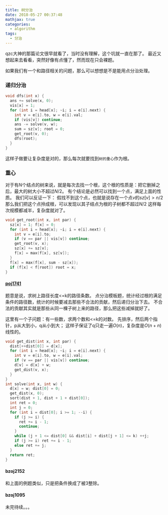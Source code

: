 ```yaml
---
title: 树分治
date: 2018-05-27 00:37:48
mathjax: true
categories:
  - algorithm
tags:
  - 分治
---
```

qzc大神的那篇论文很早就看了，当时没有理解，这个坑就一直在那了。
最近又想起来去看看，突然好像有点懂了，然而现在只会裸题。

如果我们有一个和路径相关的问题，那么可以想想是不是能用点分治处理。
### 递归分治
```cpp
void dfs(int x) {
  ans += solve(x, 0);
  vis[x] = 1;
  for (int i = head[x]; ~i; i = e[i].next) {
    int v = e[i].to, w = e[i].val;
    if (vis[v]) continue;
    ans -= solve(v, w);
    sum = sz[v]; root = 0;
    get_root(v, 0);
    dfs(root);
  }
}
```

这样子做要让复杂度是对的，那么每次就要找到``树的重心``作为根。
### 重心
对于有$N$个结点的树来说，就是每次去找一个根，这个根的性质是：把它删掉之后，最大的树大小不超过$N/2$。
有个结论是必然可以找到一个点，满足上面的性质。
我们可以反证一下：
假找不到这个点，也就是说存在一个点$v$的$sz[v]>n/2$
那么我们把这个点拎成根，可以发现以其子结点为根的子树都不超过$N/2$
这样每次规模都减半，复杂度就对了。
```cpp
void get_root(int x, int par) {
  sz[x] = 1; f[x] = 0;
  for (int i = head[x]; ~i; i = e[i].next) {
    int v = e[i].to;
    if (v == par || vis[v]) continue;
    get_root(v, x);
    sz[x] += sz[v];
    f[x] = max(f[x], sz[v]);
  }
  f[x] = max(f[x], sum - sz[x]);
  if (f[x] < f[root]) root = x;
}
```
#### [poj1741](http://poj.org/problem?id=1741)
题意是说，求树上路径长度<=k的路径条数。
点分治模板题，统计经过根的满足条件的路径数，统计的时候要减去那些不合法的贡献，然后递归分治下去。
不合法的贡献其实就是那些从同一棵子树上来的路径，那么把这些减掉就好了。

这里有一个子问题：有一些数，求两个数和<=k的对数。
先排序，然后两个指针，p从大到小，q从小到大；
这样子保证了q只走一遍$O(n)$，复杂度是$O(n+n)$线性的。 
```cpp
void get_dist(int x, int par) {
  dist[++dist[0]] = d[x];
  for (int i = head[x]; ~i; i = e[i].next) {
    int v = e[i].to, w = e[i].val;
    if (v == par || vis[v]) continue;
    d[v] = d[x] + w;
    get_dist(v, x);
  }
}
int solve(int x, int w) {
  d[x] = w; dist[0] = 0;
  get_dist(x, 0);
  sort(dist + 1, dist + 1 + dist[0]);
  int ret = 0;
  int j = 0;
  for (int i = dist[0]; i >= 1; --i) {
    if (j >= i) {
      ret += i - 1;
      continue;
    }
    while (j + 1 <= dist[0] && dist[i] + dist[j + 1] <= k) ++j;
    if (j >= i) ret += i - 1;
    else ret += j;
  }
  return ret;
}
```

#### bzoj2152
和上面的例题类似，只是把条件换成了被3整除。

#### bzoj1095
未完待续。。。